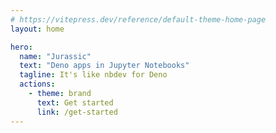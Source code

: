 ```yaml
---
# https://vitepress.dev/reference/default-theme-home-page
layout: home

hero:
  name: "Jurassic"
  text: "Deno apps in Jupyter Notebooks"
  tagline: It's like nbdev for Deno
  actions:
    - theme: brand
      text: Get started
      link: /get-started
---
```

